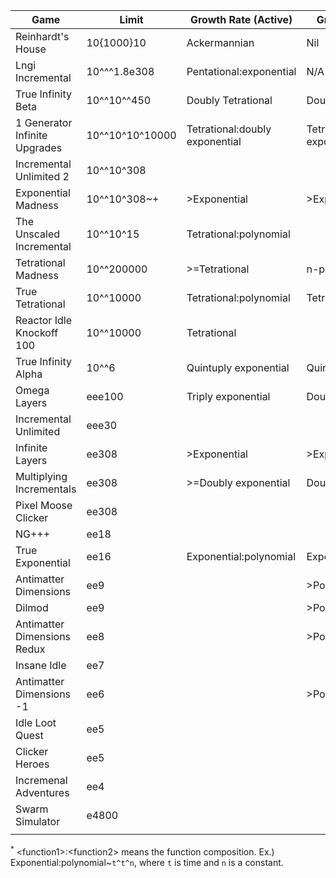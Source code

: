 | Game                        | Limit        | Growth Rate (Active)    | Growth Rate (Idle)     | Creator         | Link                                                            |
|-----------------------------|--------------|-------------------------|------------------------|-----------------|-----------------------------------------------------------------|
| Reinhardt's House   | 10{1000}10   | Ackermannian             | Nil                       | Reinhardt         | https://reinhardt-c.github.io/ReinHouse/       |
| Lngi Incremental            | 10^^^1.8e308 | Pentational:exponential | N/A                    | Katakana        | https://lngi-incremental.glitch.me/                             |
| True Infinity Beta          | 10^^10^^450  | Doubly Tetrational      | Doubly Tetrational     | Reinhardt       | https://reinhardt-c.github.io/TrueInfinity/beta                     |
| 1 Generator Infinite Upgrades     | 10^^10^10^10000  | Tetrational:doubly exponential | Tetrational:doubly exponential    | Naruyoko       | https://naruyoko.github.io/one-generator--infinite-upgrades/                     |
| Incremental Unlimited 2     | 10^^10^308        |                         |                        | Number Engineer | N/A 
| Exponential Madness         | 10^^10^308~+        | >Exponential            | >Exponential           | TheTastyPi      | https://thetastypi.github.io/Exponential-Madness/               |
| The Unscaled Incremental    | 10^^10^15     | Tetrational:polynomial    |               | SuperSpruce | https://superspruce.github.io/TheUnscaledIncremental/
| Tetrational Madness         | 10^^200000   | >=Tetrational           | n-ply exponential      | Patcail         | https://scratch.mit.edu/projects/341525196/                     |
| True Tetrational            | 10^^10000    | Tetrational:polynomial  | Tetrational:polynomial | Patcail         | https://scratch.mit.edu/projects/310919497/                     |
| Reactor Idle Knockoff 100   | 10^^10000   | Tetrational             |                         | Redfire         | https://redfire75369.github.io/Reactor-Idle-Knockoff-100/       |
| True Infinity Alpha         | 10^^6        | Quintuply exponential   | Quintuply exponential  | Reinhardt       | https://reinhardt-c.github.io/TrueInfinity/alpha/               |
| Omega Layers                | eee100       | Triply exponential     | Doubly exponential.     | VeproGames      | https://veprogames.github.io/omega-layers/                                                             |
| Incremental Unlimited       | eee30        |                         |                        | Number Engineer | N/A                                                             |
| Infinite Layers             | ee308        | >Exponential            | >Exponential           | dan-simon       | https://dan-simon.github.io/misc/b2/                            |
| Multiplying Incrementals    | ee308        | >=Doubly exponential    | Doubly exponential     | JohnathanTBG    | https://scratch.mit.edu/projects/325680353/                     |
| Pixel Moose Clicker         | ee308        |                         |                        | greenshaman     | https://scratch.mit.edu/projects/337681661/                     |
| NG+++                       | ee18         |                         |                        | Aarex           | https://raw.githack.com/aarextiaokhiao/IvarK.github.io/master/  |
| True Exponential            | ee16         | Exponential:polynomial  | Exponential:polynomial | angarg12        | https://angarg12.github.io/TrueExponential/                     |
| Antimatter Dimensions       | ee9          |                         | >Polynomial            | Hevipelle       | http://ivark.github.io/                                         |
| Dilmod                      | ee9          |                         | >Polynomial            | Despacit        | https://dilmod.glitch.me/                                       |
| Antimatter Dimensions Redux | ee8          |                         | >Polynomial            | Despacit        | https://ad2-thing.glitch.me/                                    |
| Insane Idle                 | ee7          |                         |                        | keinniemand     | https://keinniemand.github.io/InsaneIdle/                       |
| Antimatter Dimensions -1    | ee6          |                         | >Polynomial            | Soul147         | https://bit.ly/2NJeSTu/                                         |
| Idle Loot Quest             | ee5          |                         |                        | TopCog          | N/A                                                             |
| Clicker Heroes              | ee5          |                         |                        | PlaySaurus      | https://www.clickerheroes.com/                                  |
| Incremenal Adventures       | ee4          |                         |                        | Gniller         | https://www.kongregate.com/games/Gniller/incremental-adventures |
| Swarm Simulator             | e4800        |                         |                        | kawaritai       | https://www.swarmsim.com/                                       |
|                             |              |                         |                        |                 |                                                                 |

<sup>\*</sup> \<function1>:\<function2> means the function composition. Ex.) Exponential:polynomial~`t^t^n`, where `t` is time and `n` is a constant.
